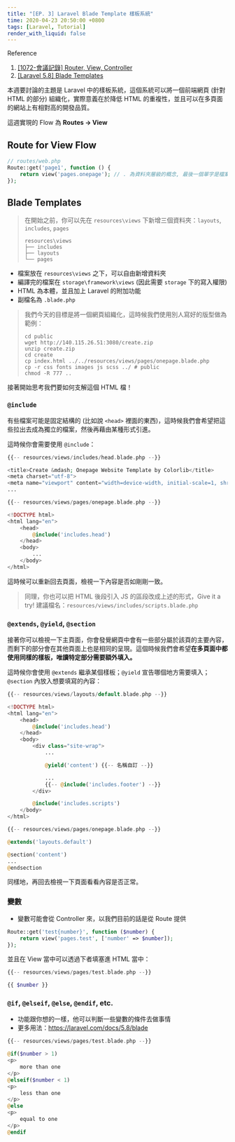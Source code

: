```yaml
---
title: "[EP. 3] Laravel Blade Template 樣板系統"
time: 2020-04-23 20:50:00 +0800
tags: [Laravel, Tutorial]
render_with_liquid: false
---
```


Reference

1. [[1072-會議記錄] Router, View, Controller](https://docs.mcl.math.ncu.edu.tw/books/weekly-meeting/page/week-6-laravel)
2. [[Laravel 5.8] Blade Templates](https://laravel.com/docs/5.8/blade)

本週要討論的主題是 Laravel 中的樣板系統，這個系統可以將一個前端網頁 (針對 HTML 的部分) 組織化，實際意義在於降低 HTML 的重複性，並且可以在多頁面的網站上有相對高的開發品質。

這週實現的 Flow 為 **Routes &#8594; View**

## Route for View Flow

```php
// routes/web.php
Route::get('page1', function () {
    return view('pages.onepage'); // . 為資料夾層級的概念, 最後一個單字是檔案
});
```

## Blade Templates

> 在開始之前，你可以先在 `resources\views` 下新增三個資料夾：`layouts`, `includes`, `pages`
>
> ```
> resources\views
> ├── includes
> ├── layouts
> └── pages
> ```

- 檔案放在 `resources\views` 之下，可以自由新增資料夾
- 編譯完的檔案在 `storage\framework\views` (因此需要 `storage` 下的寫入權限)
- HTML 為本體，並且加上 Laravel 的附加功能
- 副檔名為 `.blade.php`

> 我們今天的目標是將一個網頁組織化，這時候我們使用別人寫好的版型做為範例：
>
> ```
> cd public
> wget http://140.115.26.51:3080/create.zip
> unzip create.zip
> cd create
> cp index.html ../../resources/views/pages/onepage.blade.php
> cp -r css fonts images js scss ../ # public
> chmod -R 777 ..
> ```

接著開始思考我們要如何支解這個 HTML 檔！

### `@include`

有些檔案可能是固定結構的 (比如說 `<head>` 裡面的東西)，這時候我們會希望把這些拉出去成為獨立的檔案，然後再藉由某種形式引進。

這時候你會需要使用 `@include`：

```php
{{-- resources/views/includes/head.blade.php --}}

<title>Create &mdash; Onepage Website Template by Colorlib</title>
<meta charset="utf-8">
<meta name="viewport" content="width=device-width, initial-scale=1, shrink-to-fit=no">
...
```

```php
{{-- resources/views/pages/onepage.blade.php --}}

<!DOCTYPE html>
<html lang="en">
    <head>
        @include('includes.head')
    </head>
    <body>
        ...
    </body>
</html>
```

這時候可以重新回去頁面，檢視一下內容是否如剛剛一致。

> 同理，你也可以把 HTML 後段引入 JS 的區段改成上述的形式，Give it a try!
> 建議檔名：`resources/views/includes/scripts.blade.php`

### `@extends`, `@yield`, `@section`

接著你可以檢視一下主頁面，你會發覺網頁中會有一些部分屬於該頁的主要內容，而剩下的部分會在其他頁面上也是相同的呈現。這個時候我們會希望**在多頁面中都使用同樣的樣板，唯讀特定部分需要額外填入。**

這時候你會使用 `@extends` 繼承某個樣板；`@yield` 宣告哪個地方需要填入；`@section` 內放入想要填寫的內容：

```php
{{-- resources/views/layouts/default.blade.php --}}

<!DOCTYPE html>
<html lang="en">
    <head>
        @include('includes.head')
    </head>
    <body>
        <div class="site-wrap">
            ...

            @yield('content') {{-- 名稱自訂 --}}

            ...
            {{-- @include('includes.footer') --}}
        </div>

        @include('includes.scripts')
    </body>
</html>
```

```php
{{-- resources/views/pages/onepage.blade.php --}}

@extends('layouts.default')

@section('content')
...
@endsection
```

同樣地，再回去檢視一下頁面看看內容是否正常。

### 變數

- 變數可能會從 Controller 來，以我們目前的話是從 Route 提供

```php
Route::get('test{number}', function ($number) {
    return view('pages.test', ['number' => $number]);
});
```

並且在 View 當中可以透過下者填塞進 HTML 當中：

```php
{{-- resources/views/pages/test.blade.php --}}

{{ $number }}
```

### `@if`, `@elseif`, `@else`, `@endif`, etc.

- 功能跟你想的一樣，他可以判斷一些變數的條件去做事情
- 更多用法：https://laravel.com/docs/5.8/blade

```php
{{-- resources/views/pages/test.blade.php --}}

@if($number > 1)
<p>
    more than one
</p>
@elseif($number < 1)
<p>
    less than one
</p>
@else
<p>
    equal to one
</p>
@endif
```
